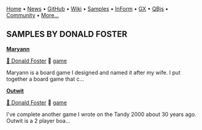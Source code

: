 [Home](https://qb64.com) • [News](../news.md) • [GitHub](https://github.com/QB64Official/qb64) • [Wiki](https://github.com/QB64Official/qb64/wiki) • [Samples](../samples.md) • [InForm](../inform.md) • [GX](../gx.md) • [QBjs](../qbjs.md) • [Community](../community.md) • [More...](../more.md)

## SAMPLES BY DONALD FOSTER

**[Maryann](maryann/index.md)**

[🐝 Donald Foster](donald-foster.md) 🔗 [game](game.md)

Maryann is a board game I designed and named it after my wife. I put together a board game that c...

**[Outwit](outwit/index.md)**

[🐝 Donald Foster](donald-foster.md) 🔗 [game](game.md)

I've complete another game I wrote on the Tandy 2000 about 30 years ago. Outwit is a 2 player boa...

